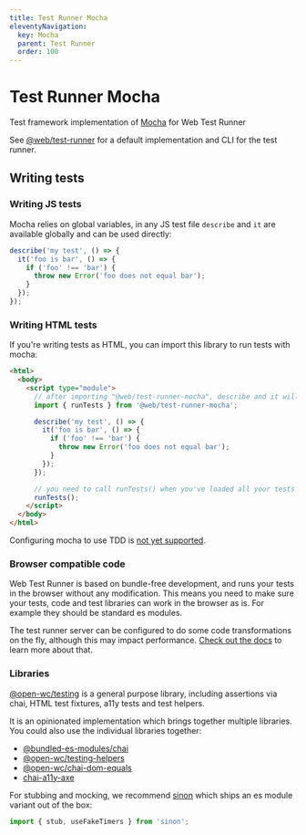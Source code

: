 ```yaml
---
title: Test Runner Mocha
eleventyNavigation:
  key: Mocha
  parent: Test Runner
  order: 100
---
```


# Test Runner Mocha

Test framework implementation of [Mocha](https://mochajs.org/) for Web Test Runner

See [@web/test-runner](https://github.com/modernweb-dev/web/tree/master/packages/test-runner) for a default implementation and CLI for the test runner.

## Writing tests

### Writing JS tests

Mocha relies on global variables, in any JS test file `describe` and `it` are available globally and can be used directly:

```js
describe('my test', () => {
  it('foo is bar', () => {
    if ('foo' !== 'bar') {
      throw new Error('foo does not equal bar');
    }
  });
});
```

### Writing HTML tests

If you're writing tests as HTML, you can import this library to run tests with mocha:

```html
<html>
  <body>
    <script type="module">
      // after importing "@web/test-runner-mocha", describe and it will be available globally
      import { runTests } from '@web/test-runner-mocha';

      describe('my test', () => {
        it('foo is bar', () => {
          if ('foo' !== 'bar') {
            throw new Error('foo does not equal bar');
          }
        });
      });

      // you need to call runTests() when you've loaded all your tests
      runTests();
    </script>
  </body>
</html>
```

Configuring mocha to use TDD is [not yet supported](https://github.com/modernweb-dev/web/issues/59).

### Browser compatible code

Web Test Runner is based on bundle-free development, and runs your tests in the browser without any modification. This means you need to make sure your tests, code and test libraries can work in the browser as is. For example they should be standard es modules.

The test runner server can be configured to do some code transformations on the fly, although this may impact performance. [Check out the docs](https://github.com/modernweb-dev/web/tree/master/packages/test-runner-server) to learn more about that.

### Libraries

[@open-wc/testing](https://open-wc.org/testing/testing.html) is a general purpose library, including assertions via chai, HTML test fixtures, a11y tests and test helpers.

It is an opinionated implementation which brings together multiple libraries. You could also use the individual libraries together:

- [@bundled-es-modules/chai](https://www.npmjs.com/package/@bundled-es-modules/chai)
- [@open-wc/testing-helpers](https://www.npmjs.com/package/@open-wc/testing-helpers)
- [@open-wc/chai-dom-equals](https://www.npmjs.com/package/@open-wc/chai-dom-equals)
- [chai-a11y-axe](https://www.npmjs.com/package/chai-a11y-axe)

For stubbing and mocking, we recommend [sinon](https://www.npmjs.com/package/sinon) which ships an es module variant out of the box:

```js
import { stub, useFakeTimers } from 'sinon';
```
